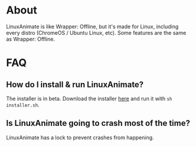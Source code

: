 # About
LinuxAnimate is like Wrapper: Offline, but it's made for Linux, including every distro (ChromeOS / Ubuntu Linux, etc). Some features are the same as Wrapper: Offline.

# FAQ
## How do I install & run LinuxAnimate?
The installer is in beta. Download the installer [here](https://cdn.anistick.com/LinuxAnimate/installer.sh) and run it with `sh installer.sh`.

## Is LinuxAnimate going to crash most of the time?
LinuxAnimate has a lock to prevent crashes from happening.
